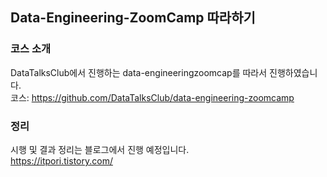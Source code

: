 ## Data-Engineering-ZoomCamp 따라하기
### 코스 소개
DataTalksClub에서 진행하는 data-engineeringzoomcap를 따라서 진행하였습니다. </br>
코스: https://github.com/DataTalksClub/data-engineering-zoomcamp </br>

### 정리
시행 및 결과 정리는 블로그에서 진행 예정입니다.</br>
https://itpori.tistory.com/
